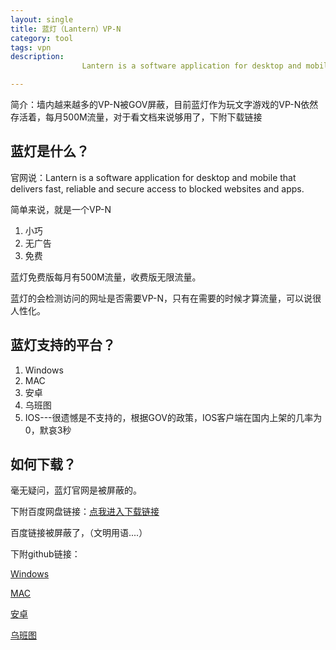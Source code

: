 ```yaml
---
layout: single
title: 蓝灯（Lantern）VP-N
category: tool
tags: vpn
description:
                Lantern is a software application for desktop and mobile that delivers fast, reliable and secure access to blocked websites and apps.

---
```

简介：墙内越来越多的VP-N被GOV屏蔽，目前蓝灯作为玩文字游戏的VP-N依然存活着，每月500M流量，对于看文档来说够用了，下附下载链接

## 蓝灯是什么？

官网说：Lantern is a software application for desktop and mobile that delivers fast, reliable and secure access to blocked websites and apps.

简单来说，就是一个VP-N

1. 小巧
2. 无广告
3. 免费

蓝灯免费版每月有500M流量，收费版无限流量。

蓝灯的会检测访问的网址是否需要VP-N，只有在需要的时候才算流量，可以说很人性化。
​

## 蓝灯支持的平台？

1. Windows
2. MAC
3. 安卓
4. 乌班图
5. IOS---很遗憾是不支持的，根据GOV的政策，IOS客户端在国内上架的几率为0，默哀3秒

## 如何下载？

毫无疑问，蓝灯官网是被屏蔽的。



下附百度网盘链接：[点我进入下载链接](http://pan.baidu.com/s/1qXLBRfI )

百度链接被屏蔽了，（文明用语....）



下附github链接：

[Windows](https://github.com/basicworld/softwares/raw/master/%E8%93%9D%E7%81%AFlantern%E8%93%9D%E8%89%B2%E7%9A%84%E7%81%AF/lantern-installer.exe.zip)

[MAC](https://github.com/basicworld/softwares/raw/master/%E8%93%9D%E7%81%AFlantern%E8%93%9D%E8%89%B2%E7%9A%84%E7%81%AF/lantern-installer.dmg.zip)

[安卓](https://github.com/basicworld/softwares/raw/master/%E8%93%9D%E7%81%AFlantern%E8%93%9D%E8%89%B2%E7%9A%84%E7%81%AF/lantern-installer.apk.zip)

[乌班图](https://github.com/basicworld/softwares/blob/master/%E8%93%9D%E7%81%AFlantern%E8%93%9D%E8%89%B2%E7%9A%84%E7%81%AF/lantern-installer-64-bit.deb.zip)